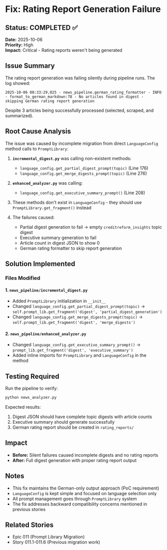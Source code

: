 # Fix: Rating Report Generation Failure

## Status: COMPLETED ✅
**Date:** 2025-10-06  
**Priority:** High  
**Impact:** Critical - Rating reports weren't being generated

## Issue Summary

The rating report generation was failing silently during pipeline runs. The log showed:
```
2025-10-06 08:33:29,025 - news_pipeline.german_rating_formatter - INFO - format_to_german_markdown:78 - No articles found in digest - skipping German rating report generation
```

Despite 3 articles being successfully processed (selected, scraped, and summarized).

## Root Cause Analysis

The issue was caused by incomplete migration from direct `LanguageConfig` method calls to `PromptLibrary`:

1. **`incremental_digest.py`** was calling non-existent methods:
   - `language_config.get_partial_digest_prompt(topic)` (Line 176)
   - `language_config.get_merge_digests_prompt(topic)` (Line 276)

2. **`enhanced_analyzer.py`** was calling:
   - `language_config.get_executive_summary_prompt()` (Line 208)

3. These methods don't exist in `LanguageConfig` - they should use `PromptLibrary.get_fragment()` instead

4. The failures caused:
   - Partial digest generation to fail → empty `creditreform_insights` topic digest
   - Executive summary generation to fail
   - Article count in digest JSON to show 0
   - German rating formatter to skip report generation

## Solution Implemented

### Files Modified

#### 1. `news_pipeline/incremental_digest.py`
- Added `PromptLibrary` initialization in `__init__`
- Changed `language_config.get_partial_digest_prompt(topic)` → `self.prompt_lib.get_fragment('digest', 'partial_digest_generation')`
- Changed `language_config.get_merge_digests_prompt(topic)` → `self.prompt_lib.get_fragment('digest', 'merge_digests')`

#### 2. `news_pipeline/enhanced_analyzer.py`
- Changed `language_config.get_executive_summary_prompt()` → `prompt_lib.get_fragment('digest', 'executive_summary')`
- Added inline imports for `PromptLibrary` and `LanguageConfig` in the method

## Testing Required

Run the pipeline to verify:
```bash
python news_analyzer.py
```

Expected results:
1. Digest JSON should have complete topic digests with article counts
2. Executive summary should generate successfully
3. German rating report should be created in `rating_reports/`

## Impact

- **Before:** Silent failures caused incomplete digests and no rating reports
- **After:** Full digest generation with proper rating report output

## Notes

- This fix maintains the German-only output approach (PoC requirement)
- `LanguageConfig` is kept simple and focused on language selection only
- All prompt management goes through `PromptLibrary` system
- The fix addresses backward compatibility concerns mentioned in previous stories

## Related Stories

- Epic 011 (Prompt Library Migration)
- Story 011.1-011.6 (Previous migration work)
